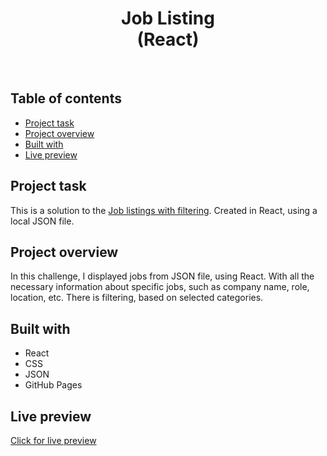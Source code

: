<h1 align="center">
  Job Listing <br/> 
  (React)
</h1>
<br>

## Table of contents

- [Project task](#project-task)
- [Project overview](#project-overview)
- [Built with](#built-with)
- [Live preview](#live-preview)

## Project task

This is a solution to the [Job listings with filtering](https://www.frontendmentor.io/challenges/job-listings-with-filtering-ivstIPCt). Created in React, using a local JSON file.

## Project overview

In this challenge, I displayed jobs from JSON file, using React. With all the necessary information about specific jobs, such as company name, role, location, etc. There is filtering, based on selected categories. 

## Built with

- React
- CSS
- JSON
- GitHub Pages

## Live preview

[Click for live preview](https://jeko10.github.io/Job-Listing/)
